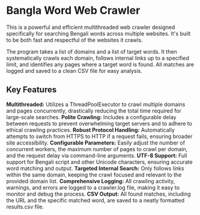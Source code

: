 # Bangla Word Web Crawler
This is a powerful and efficient multithreaded web crawler designed specifically for searching Bengali words across multiple websites. It's built to be both fast and respectful of the websites it crawls.

The program takes a list of domains and a list of target words. It then systematically crawls each domain, follows internal links up to a specified limit, and identifies any pages where a target word is found. All matches are logged and saved to a clean CSV file for easy analysis.

## Key Features
**Multithreaded:** Utilizes a ThreadPoolExecutor to crawl multiple domains and pages concurrently, drastically reducing the total time required for large-scale searches.
**Polite Crawling:** Includes a configurable delay between requests to prevent overwhelming target servers and to adhere to ethical crawling practices.
**Robust Protocol Handling:** Automatically attempts to switch from HTTPS to HTTP if a request fails, ensuring broader site accessibility.
**Configurable Parameters:** Easily adjust the number of concurrent workers, the maximum number of pages to crawl per domain, and the request delay via command-line arguments.
**UTF-8 Support:** Full support for Bengali script and other Unicode characters, ensuring accurate word matching and output.
**Targeted Internal Search:** Only follows links within the same domain, keeping the crawl focused and relevant to the provided domain list.
**Comprehensive Logging:** All crawling activity, warnings, and errors are logged to a crawler.log file, making it easy to monitor and debug the process.
**CSV Output:** All found matches, including the URL and the specific matched word, are saved to a neatly formatted results.csv file.
